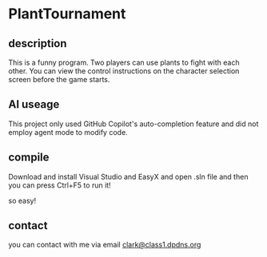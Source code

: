# PlantTournament

## description

This is a funny program. Two players can use plants to fight with each other.
You can view the control instructions on the character selection screen before the game starts.

## AI useage

This project only used GitHub Copilot's auto-completion feature and did not employ agent mode to modify code.

## compile

Download and install Visual Studio and EasyX and open .sln file and then you can press Ctrl+F5 to run it!

so easy!

## contact

you can contact with me via email <clark@class1.dpdns.org>
